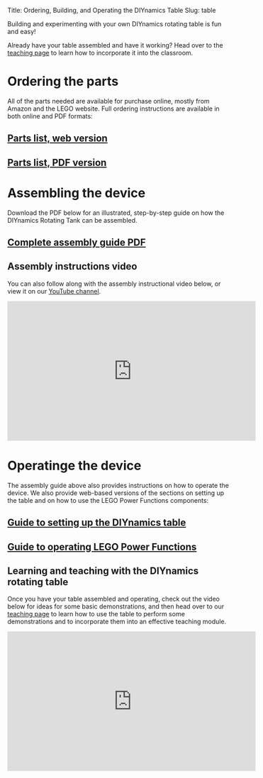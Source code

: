 Title: Ordering, Building, and Operating the DIYnamics Table
Slug: table

Building and experimenting with your own DIYnamics rotating table is
fun and easy!

Already have your table assembled and have it working?
Head over to the [teaching page](/pages/teaching.html) to learn how to
incorporate it into the classroom.

# Ordering the parts

All of the parts needed are available for purchase online, mostly from
Amazon and the LEGO website.  Full ordering instructions are available
in both online and PDF formats:

## [Parts list, web version](ordering-guide.html)
## [Parts list, PDF version]({filename}../pdfs/diynamics_table_parts_list.pdf)

# Assembling the device

Download the PDF below for an illustrated, step-by-step guide on how
the DIYnamics Rotating Tank can be assembled.

## [Complete assembly guide PDF]({filename}../pdfs/diynamics_table_assembly_instructions.pdf)

## Assembly instructions video
You can also follow along with the assembly instructional video below,
or view it on our [YouTube
channel](http://tinyurl.com/diynamicsvideos).

<iframe width="560" height="315" src="https://www.youtube.com/embed/rvF6UAO8vPA" frameborder="0" allowfullscreen></iframe>

# Operatinge the device

The assembly guide above also provides instructions on how to operate
the device.  We also provide web-based versions of the sections on
setting up the table and on how to use the LEGO Power Functions
components:

## [Guide to setting up the DIYnamics table](table-operating-guide.html)
## [Guide to operating LEGO Power Functions](power-functions-guide.html)

## Learning and teaching with the DIYnamics rotating table
Once you have your table assembled and operating, check out the video
below for ideas for some basic demonstrations, and then head over to
our [teaching page](/pages/teaching.html) to learn how to use the
table to perform some demonstrations and to incorporate them into an
effective teaching module.

<iframe width="560" height="315" src="https://www.youtube.com/embed/zkVr4Vv3XRM" frameborder="0" allowfullscreen></iframe>
